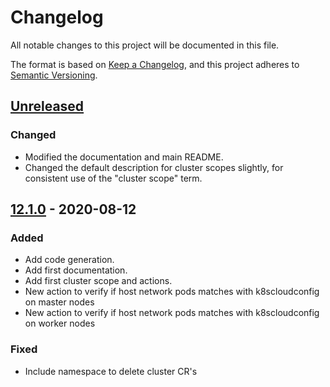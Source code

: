 # Changelog

All notable changes to this project will be documented in this file.

The format is based on [Keep a Changelog](https://keepachangelog.com/en/1.0.0/),
and this project adheres to [Semantic Versioning](https://semver.org/spec/v2.0.0.html).



## [Unreleased]

### Changed

- Modified the documentation and main README.
- Changed the default description for cluster scopes slightly, for consistent use of the "cluster scope" term.

## [12.1.0] - 2020-08-12

### Added

* Add code generation.
* Add first documentation.
* Add first cluster scope and actions.
* New action to verify if host network pods matches with k8scloudconfig on master nodes
* New action to verify if host network pods matches with k8scloudconfig on worker nodes

### Fixed

* Include namespace to delete cluster CR's

[Unreleased]: https://github.com/giantswarm/awscnfm/compare/v12.1.0...HEAD
[12.1.0]: https://github.com/giantswarm/awscnfm/releases/tag/v12.1.0
